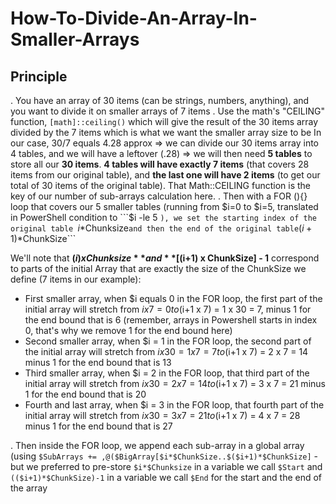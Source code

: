 # How-To-Divide-An-Array-In-Smaller-Arrays

## Principle

. You have an array of 30 items (can be strings, numbers, anything), and you want to divide it on smaller arrays of 7 items
. Use the math's "CEILING" function, ```[math]::ceiling()``` which will give the result of the 30 items array divided by the 7 items which is what we want the smaller array size to be
In our case, 30/7 equals 4.28 approx => we can divide our 30 items array into 4 tables, and we will have a leftover (.28) => we will then need **5 tables** to store all our **30 items**. **4 tables will have exactly 7 items** (that covers 28 items from our original table), and **the last one will have 2 items** (to get our total of 30 items of the original table). That Math::CEILING function is the key of our number of sub-arrays calculation here.
. Then with a FOR (){} loop that covers our 5 smaller tables (running from $i=0 to $i=5, translated in PowerShell condition to ```$i -le 5 ```), we set the starting index of the original table ```$i*$Chunksize``` and then the end of the original table ```($i+1)*$ChunkSize```

We'll note that **($i) x Chunksize** and **[($i+1) x ChunkSize] - 1** correspond to parts of the initial Array that are exactly the size of the ChunkSize we define (7 items in our example):
- First smaller array, when $i equals 0 in the FOR loop, the first part of the initial array will stretch from $i x 7 = 0 to ($i+1 x 7) = 1 x 30 = 7, minus 1 for the end bound that is 6 (remember, arrays in Powershell starts in index 0, that's why we remove 1 for the end bound here)
- Second smaller array, when $i = 1 in the FOR loop, the second part of the initial array will stretch from $i x 30 = 1 x 7 = 7 to ($i+1 x 7) = 2 x 7 = 14 minus 1 for the end bound that is 13
- Third smaller array, when $i = 2 in the FOR loop, that third part of the initial array will stretch from $i x 30 = 2 x 7 = 14 to ($i+1 x 7) = 3 x 7 = 21 minus 1 for the end bound that is 20
- Fourth and last array, when $i = 3 in the FOR loop, that fourth part of the initial array will stretch from $i x 30 = 3 x 7 = 21 to ($i+1 x 7) = 4 x 7 = 28 minus 1 for the end bound that is 27

. Then inside the FOR loop, we append each sub-array in a global array (using ```$SubArrays += ,@($BigArray[$i*$ChunkSize..$($i+1)*$ChunkSize]``` - but we preferred to pre-store ```$i*$Chunksize``` in a variable we call ```$Start``` and ```(($i+1)*$ChunkSize)-1``` in a variable we call ```$End``` for the start and the end of the array
